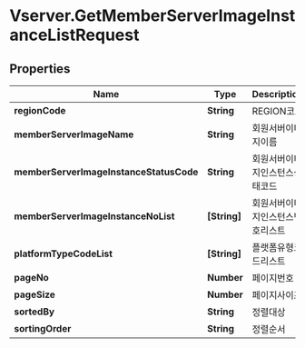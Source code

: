 # Vserver.GetMemberServerImageInstanceListRequest

## Properties
Name | Type | Description | Notes
------------ | ------------- | ------------- | -------------
**regionCode** | **String** | REGION코드 | [optional] 
**memberServerImageName** | **String** | 회원서버이미지이름 | [optional] 
**memberServerImageInstanceStatusCode** | **String** | 회원서버이미지인스턴스상태코드 | [optional] 
**memberServerImageInstanceNoList** | **[String]** | 회원서버이미지인스턴스번호리스트 | [optional] 
**platformTypeCodeList** | **[String]** | 플랫폼유형코드리스트 | [optional] 
**pageNo** | **Number** | 페이지번호 | [optional] 
**pageSize** | **Number** | 페이지사이즈 | [optional] 
**sortedBy** | **String** | 정렬대상 | [optional] 
**sortingOrder** | **String** | 정렬순서 | [optional] 


